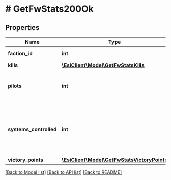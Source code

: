 # # GetFwStats200Ok

## Properties

Name | Type | Description | Notes
------------ | ------------- | ------------- | -------------
**faction_id** | **int** | faction_id integer |
**kills** | [**\EsiClient\Model\GetFwStatsKills**](GetFwStatsKills.md) |  |
**pilots** | **int** | How many pilots fight for the given faction |
**systems_controlled** | **int** | The number of solar systems controlled by the given faction |
**victory_points** | [**\EsiClient\Model\GetFwStatsVictoryPoints**](GetFwStatsVictoryPoints.md) |  |

[[Back to Model list]](../../README.md#models) [[Back to API list]](../../README.md#endpoints) [[Back to README]](../../README.md)
